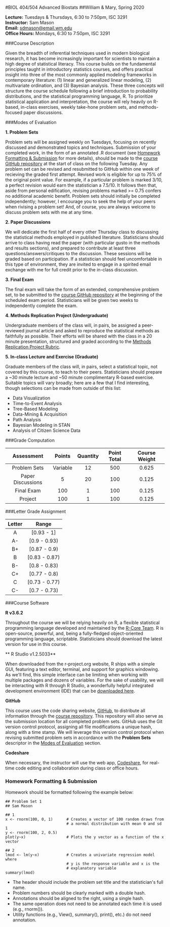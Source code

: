 #BIOL 404/504 Advanced Biostats
##William & Mary, Spring 2020

**Lecture:** Tuesdays & Thursdays, 6:30 to 7:50pm, ISC 3291  
**Instructor:** Sam Mason  
**Email:** sdmason@email.wm.edu  
**Office Hours:** Mondays, 6:30 to 7:50pm, ISC 3291

###Course Description

Given the breadth of inferential techniques used in modern biological research, it has become increasingly important for scientists to maintain a high degree of statistical literacy. This course builds on the fundamental principles taught in introductory statistics courses, and offers practical insight into three of the most commonly applied modeling frameworks in contemporary literature: (1) linear and generalized linear modeling, (2) multivariate ordination, and (3) Bayesian analysis. These three concepts will structure the course schedule following a brief introduction to probability distributions, and the statistical programming language, R. To prioritize statistical application and interpretation, the course will rely heavily on R-based, in-class exercises, weekly take-hone problem sets, and methods-focused paper discussions.

###Modes of Evaluation

**1. Problem Sets**

   Problem sets will be assigned weekly on Tuesdays, focusing on recently discussed and demonstrated topics and techniques. Submission of your completed work, in the form of an annotated .R document (see [Homework Formatting & Submission](###Homework-Formatting-&-Submission) for more details), should be made to the [course GitHub repository](https://github.com/sdmason/advanced-biostats) at the start of class on the following Tuesday. Any problem set can be revised and resubmitted to GitHub within one week of recieving the graded first attempt. Revised work is eligible for up to 75% of the original point value. For example, if a particular problem is marked 3/10, a perfect revision would earn the statistician a 7.5/10. It follows then that, aside from personal edification, revising problems marked >= 0.75 confers no additional academic benefit. Problem sets should initially be completed independently; however, I encourage you to seek the help of your peers when rivising a problem set! And, of course, you are always welcome to discuss problem sets with me at any time.

**2. Paper Discussions**

   We will dedicate the first half of every other Thursday class to discussing the statistical methods employed in published literature. Statisticians should arrive to class having read the paper (with particular gusto in the methods and results sections), and prepared to contribute at least three questions/answers/critiques to the discussion. These sessions will be graded based on participation. If a statistician should feel uncomfortable in this type of environment, they are invited to engage in a spirited email exchange with me for full credit prior to the in-class discussion.

**3. Final Exam**

   The final exam will take the form of an extended, comprehensive problem set, to be submitted to the [course GitHub repository](https://github.com/sdmason/advanced-biostats) at the beginning of the scheduled exam period. Statisticians will be given two weeks to independently complete the exam.

**4. Methods Replication Project (Undergraduate)**

   Undergraduate members of the class will, in pairs, be assigned a peer-reviewed journal article and asked to reproduce the statistical methods as faithfully as possible. Their efforts will be shared with the class in a 20 minute presentation, structured and graded according to the [Methods Replication Project Rubric](https://github.com/sdmason/advanced-biostats/blob/master/resources/mrp-rubric.md).

**5. In-class Lecture and Exercise (Graduate)**

   Graduate members of the class will, in pairs, select a statistical topic, not covered by this course, to teach to their peers. Statisticians should prepare a ~30 minute lecture and ~50 minute complimentary R-based exercise. Suitable topics will vary broadly; here are a few that I find interesting, though selections can be made from outside of this list:

   * Data Visualization
   * Time-to-Event Analysis
   * Tree-Based Modeling
   * Data-Mining & Acquisition
   * Path Analysis
   * Bayesian Modeling in STAN
   * Analysis of Citizen Science Data

###Grade Computation

| Assessment | Points | Quantity | Point Total | Course Weight |
| :---: | :---: | :---: | :---: | :---: |
| Problem Sets | Variable | 12 | 500 | 0.625 |
| Paper Discussions | 5 | 20 | 100 | 0.125 |
| Final Exam | 100 | 1 | 100 | 0.125 |
| Project | 100 | 1 | 100 | 0.125 |

###Letter Grade Assignment

| Letter | Range |
| :---: | :---: |
| A | [0.93 - 1] |
| A- | [0.9 - 0.93) |
| B+ | [0.87 - 0.9) |
| B | [0.83 - 0.87) |
| B- | [0.8 - 0.83) |
| C+ | [0.77 - 0.8) |
| C | [0.73 - 0.77) |
| C- | [0.7 - 0.73) |

###Course Software

**R v3.6.2**

Throughout the course we will be relying heavily on R, a flexible statistical programming language developed and maintained by the [R-Core Team](https://cloud.r-project.org/index.html). R is open-source, powerful, and, being a fully-fledged object-oriented programming language, scriptable. Statisticians should download the latest version for use in this course.

** R Studio v1.2.5033**

When downloaded from the r-project.org website, R ships with a simple GUI, featuring a text editor, terminal, and support for graphics windowing. As we'll find, this simple interface can be limiting when working with multiple packages and dozens of variables. For the sake of usability, we will be interacting with R through R Studio, a wonderfully helpful integrated development environment (IDE) that can be [downloaded here](https://rstudio.com/products/rstudio/download/#download). 

**GitHub**

This course uses the code sharing website, [GitHub](http://github.com), to distribute all information through the [course repository](https://github.com/sdmason/advanced-biostats). This repository will also serve as the submission location for all completed problem sets. GitHub uses the Git version control protocol, assigning all file modifications a unique hash, along with a time stamp. We will leverage this version control protocol when revising submitted problem sets in accordance with the **Problem Sets** descriptor in the [Modes of Evaluation](###Modes-of-Evaluation) section.

**Codeshare**

When necessary, the instructor will use the web app, [Codeshare](https://codeshare.io), for real-time code editing and collaboration during class or office hours.

### Homework Formatting & Submission

Homework should be formatted following the example below:

```
## Problem Set 1
## Sam Mason

## 1
x <- rnorm(100, 0, 1)      # Creates a vector of 100 random draws from
                           # a normal distribution with mean 0 and sd 1
y <- rnorm(100, 2, 0.5)
plot(y~x)                  # Plots the y vector as a function of the x vector

## 2
lmod <- lm(y~x)            # Creates a univariate regression model where
                           # y is the response variable and x is the
                           # explanatory variable
summary(lmod)
```

* The header should include the problem set title and the statistician's full name.
* Problem numbers should be clearly marked with a double hash.
* Annotations should be aligned to the right, using a single hash.
* The same operation does not need to be annotated each time it is used (e.g., rnorm()).
* Utility functions (e.g., View(), summary(), print(), etc.) do not need annotation.
